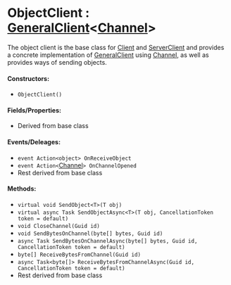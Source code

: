 # ObjectClient : [GeneralClient](https://github.com/KaiNet-X/Network/blob/master/GeneralClient.md)<[Channel](https://github.com/KaiNet-X/Network/blob/master/Channel.md)>

The object client is the base class for [Client](https://github.com/KaiNet-X/Network/blob/master/Client.md) and [ServerClient](https://github.com/KaiNet-X/Network/blob/master/ServerClient.md) and provides a concrete implementation of [GeneralClient](https://github.com/KaiNet-X/Network/blob/master/GeneralClient.md) using [Channel](https://github.com/KaiNet-X/Network/blob/master/Channel.md), as well as provides ways of sending objects.

#### Constructors:
- `ObjectClient()`

#### Fields/Properties:
- Derived from base class

#### Events/Deleages:
- `event Action<object> OnReceiveObject`
- `event Action<`[Channel](https://github.com/KaiNet-X/Network/blob/master/Channel.md)`> OnChannelOpened`
- Rest derived from base class

#### Methods:
- `virtual void SendObject<T>(T obj)`
- `virtual async Task SendObjectAsync<T>(T obj, CancellationToken token = default)`
- `void CloseChannel(Guid id)`
- `void SendBytesOnChannel(byte[] bytes, Guid id)`
- `async Task SendBytesOnChannelAsync(byte[] bytes, Guid id, CancellationToken token = default)`
- `byte[] ReceiveBytesFromChannel(Guid id)`
- `async Task<byte[]> ReceiveBytesFromChannelAsync(Guid id, CancellationToken token = default)`
-  Rest derived from base class